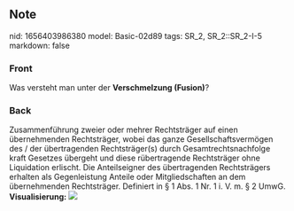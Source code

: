 ## Note
nid: 1656403986380
model: Basic-02d89
tags: SR_2, SR_2::SR_2-I-5
markdown: false

### Front
Was versteht man unter der <b>Verschmelzung (Fusion)</b>?

### Back
Zusammenführung zweier oder mehrer Rechtsträger auf einen
übernehmenden Rechtsträger, wobei das ganze Gesellschaftsvermögen
des / der übertragenden Rechtsträger(s) durch Gesamtrechtsnachfolge
kraft Gesetzes übergeht und diese rübertragende Rechtsträger ohne
Liquidation erlischt. Die Anteilseigner des übertragenden
Rechtsträgers erhalten als Gegenleistung Anteile oder
Mitgliedschaften an dem übernehmenden Rechtsträger. Definiert in §
1 Abs. 1 Nr. 1 i. V. m. § 2 UmwG. <b>Visualisierung:</b> <img src= 
"paste-5c25f8a672d82f719f17d29a753cd24f1890cd69.jpg">
